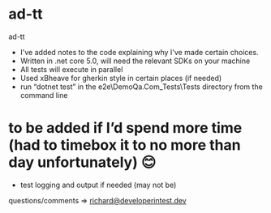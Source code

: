 # ad-tt
ad-tt

* I've added notes to the code explaining why I've made certain choices.
* Written in .net core 5.0, will need the relevant SDKs on your machine
* All tests will execute in parallel
* Used xBheave for gherkin style in certain places (if needed)
* run “dotnet test” in the e2e\DemoQa.Com_Tests\Tests directory from the command line

# to be added if I’d spend more time (had to timebox it to no more than day unfortunately) 😊
* test logging and output if needed (may not be)

questions/comments => richard@developerintest.dev
